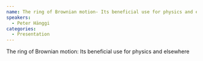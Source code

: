 ```yaml
--- 
name: The ring of Brownian motion- Its beneficial use for physics and elsewhere 
speakers: 
  - Peter Hänggi
categories:
  - Presentation
---
```


The ring of Brownian motion: Its beneficial use for physics and elsewhere